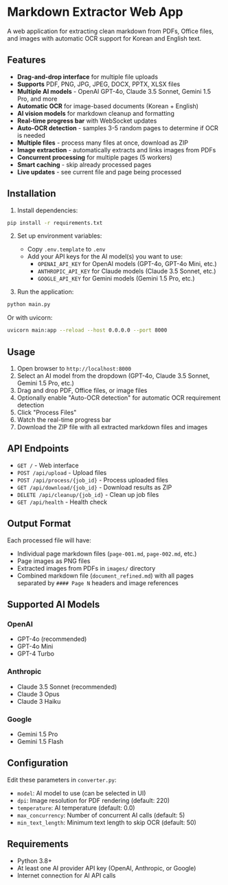 # Markdown Extractor Web App

A web application for extracting clean markdown from PDFs, Office files, and images with automatic OCR support for Korean and English text.

## Features

- **Drag-and-drop interface** for multiple file uploads
- **Supports** PDF, PNG, JPG, JPEG, DOCX, PPTX, XLSX files
- **Multiple AI models** - OpenAI GPT-4o, Claude 3.5 Sonnet, Gemini 1.5 Pro, and more
- **Automatic OCR** for image-based documents (Korean + English)
- **AI vision models** for markdown cleanup and formatting
- **Real-time progress bar** with WebSocket updates
- **Auto-OCR detection** - samples 3-5 random pages to determine if OCR is needed
- **Multiple files** - process many files at once, download as ZIP
- **Image extraction** - automatically extracts and links images from PDFs
- **Concurrent processing** for multiple pages (5 workers)
- **Smart caching** - skip already processed pages
- **Live updates** - see current file and page being processed

## Installation

1. Install dependencies:
```bash
pip install -r requirements.txt
```

2. Set up environment variables:
   - Copy `.env.template` to `.env`
   - Add your API keys for the AI model(s) you want to use:
     - `OPENAI_API_KEY` for OpenAI models (GPT-4o, GPT-4o Mini, etc.)
     - `ANTHROPIC_API_KEY` for Claude models (Claude 3.5 Sonnet, etc.)
     - `GOOGLE_API_KEY` for Gemini models (Gemini 1.5 Pro, etc.)

3. Run the application:
```bash
python main.py
```

Or with uvicorn:
```bash
uvicorn main:app --reload --host 0.0.0.0 --port 8000
```

## Usage

1. Open browser to `http://localhost:8000`
2. Select an AI model from the dropdown (GPT-4o, Claude 3.5 Sonnet, Gemini 1.5 Pro, etc.)
3. Drag and drop PDF, Office files, or image files
4. Optionally enable "Auto-OCR detection" for automatic OCR requirement detection
5. Click "Process Files"
6. Watch the real-time progress bar
7. Download the ZIP file with all extracted markdown files and images

## API Endpoints

- `GET /` - Web interface
- `POST /api/upload` - Upload files
- `POST /api/process/{job_id}` - Process uploaded files
- `GET /api/download/{job_id}` - Download results as ZIP
- `DELETE /api/cleanup/{job_id}` - Clean up job files
- `GET /api/health` - Health check

## Output Format

Each processed file will have:
- Individual page markdown files (`page-001.md`, `page-002.md`, etc.)
- Page images as PNG files
- Extracted images from PDFs in `images/` directory
- Combined markdown file (`document_refined.md`) with all pages separated by `#### Page N` headers and image references

## Supported AI Models

### OpenAI
- GPT-4o (recommended)
- GPT-4o Mini
- GPT-4 Turbo

### Anthropic
- Claude 3.5 Sonnet (recommended)
- Claude 3 Opus
- Claude 3 Haiku

### Google
- Gemini 1.5 Pro
- Gemini 1.5 Flash

## Configuration

Edit these parameters in `converter.py`:

- `model`: AI model to use (can be selected in UI)
- `dpi`: Image resolution for PDF rendering (default: 220)
- `temperature`: AI temperature (default: 0.0)
- `max_concurrency`: Number of concurrent AI calls (default: 5)
- `min_text_length`: Minimum text length to skip OCR (default: 50)

## Requirements

- Python 3.8+
- At least one AI provider API key (OpenAI, Anthropic, or Google)
- Internet connection for AI API calls
